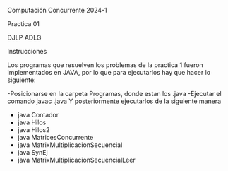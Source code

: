 Computación Concurrente 2024-1

Practica 01

DJLP
ADLG

Instrucciones

Los programas que resuelven los problemas de la practica 1 fueron implementados en JAVA,
por lo que para ejecutarlos hay que hacer lo siguiente:

-Posicionarse en la carpeta Programas, donde estan los .java
-Ejecutar el comando javac .java
Y posteriormente ejecutarlos de la siguiente manera
- java Contador
- java Hilos
- java Hilos2
- java MatricesConcurrente
- java MatrixMultiplicacionSecuencial
- java SynEj
- java MatrixMultiplicacionSecuencialLeer
